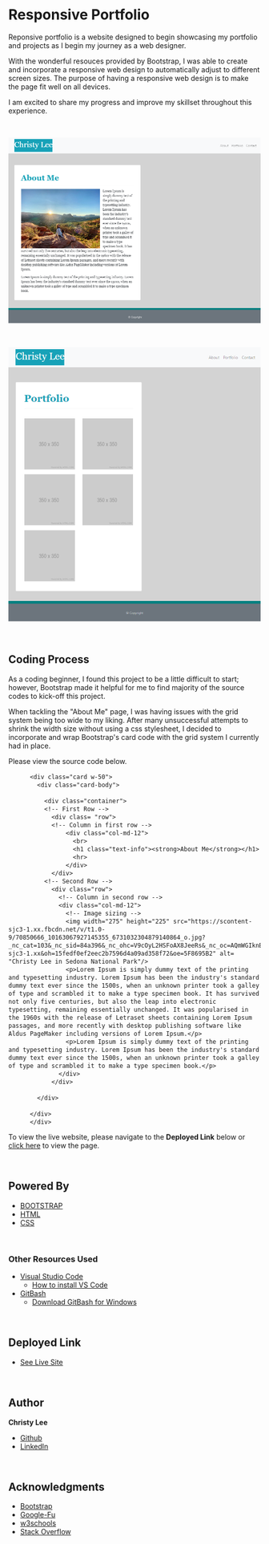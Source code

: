 # Responsive Portfolio

Reponsive portfolio is a website designed to begin showcasing my portfolio and projects as I begin my journey as a web designer. 

With the wonderful resouces provided by Bootstrap, I was able to create and incorporate a responsive web design to automatically adjust to different screen sizes. The purpose of having a responsive web design is to make the page fit well on all devices.

I am excited to share my progress and improve my skillset throughout this experience.

<br>

![Image](./public/images/Responsive-Portfolio.PNG)

<br>

![Image](./public/images/Responsive-Portfolio-2.PNG)

<br>

## Coding Process

As a coding beginner, I found this project to be a little difficult to start; however, Bootstrap made it helpful for me to find majority of the source codes to kick-off this project. 

When tackling the "About Me" page, I was having issues with the grid system being too wide to my liking. After many unsuccessful attempts to shrink the width size without using a css stylesheet, I decided to incorporate and wrap Bootstrap's card code with the grid system I currently had in place. 

Please view the source code below.

```
      <div class="card w-50">
        <div class="card-body">

          <div class="container">
          <!-- First Row -->  
            <div class= "row">
            <!-- Column in first row -->    
                <div class="col-md-12">
                  <br>
                  <h1 class="text-info"><strong>About Me</strong></h1>
                  <hr>
                </div>
            </div>
          <!-- Second Row -->
            <div class="row">
              <!-- Column in second row -->
              <div class="col-md-12">
                <!-- Image sizing -->
                <img width="275" height="225" src="https://scontent-sjc3-1.xx.fbcdn.net/v/t1.0-9/70850666_10163067927145355_6731032304879140864_o.jpg?_nc_cat=103&_nc_sid=84a396&_nc_ohc=V9cOyL2HSFoAX8JeeRs&_nc_oc=AQmWGIknB7Iqt5DO_bej_za50Y0cKX79cl0gCDFiToRSITlAPuRqnLblKJxawTk86Gw&_nc_ht=scontent-sjc3-1.xx&oh=15fedf0ef2eec2b7596d4a09ad358f72&oe=5F8695B2" alt= "Christy Lee in Sedona National Park"/>
                <p>Lorem Ipsum is simply dummy text of the printing and typesetting industry. Lorem Ipsum has been the industry's standard dummy text ever since the 1500s, when an unknown printer took a galley of type and scrambled it to make a type specimen book. It has survived not only five centuries, but also the leap into electronic typesetting, remaining essentially unchanged. It was popularised in the 1960s with the release of Letraset sheets containing Lorem Ipsum passages, and more recently with desktop publishing software like Aldus PageMaker including versions of Lorem Ipsum.</p>
                <p>Lorem Ipsum is simply dummy text of the printing and typesetting industry. Lorem Ipsum has been the industry's standard dummy text ever since the 1500s, when an unknown printer took a galley of type and scrambled it to make a type specimen book.</p>
              </div>
            </div>

        </div>
  
      </div>
      </div>
```

To view the live website, please navigate to the **Deployed Link** below or  [click here](https://christyglee.github.io/Responsive-Portfolio/) to view the page.


<br>

## Powered By

* [BOOTSTRAP](https://getbootstrap.com/)
* [HTML](https://developer.mozilla.org/en-US/docs/Web/HTML)
* [CSS](https://developer.mozilla.org/en-US/docs/Web/CSS)

<br>

### Other Resources Used

* [Visual Studio Code](https://code.visualstudio.com/)
    * [How to install VS Code](https://code.visualstudio.com/docs/setup/setup-overview)
* [GitBash](https://gitforwindows.org/)
    * [Download GitBash for Windows](https://git-scm.com/downloads)

<br>

## Deployed Link

* [See Live Site](https://christyglee.github.io/Responsive-Portfolio/)


<br>

## Author
**Christy Lee** 

- [Github](https://github.com/christyglee)
- [LinkedIn](https://www.linkedin.com/in/christy-g-lee/)

<br> 

## Acknowledgments

* [Bootstrap](https://getbootstrap.com/)
* [Google-Fu](https://www.google.com)
* [w3schools](https://www.w3schools.com/)
* [Stack Overflow](https://stackoverflow.com/search?q=over)
